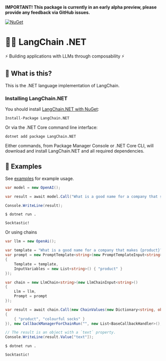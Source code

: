 **IMPORTANT! This package is currently in an early alpha preview, please provide any feedback via GitHub issues.**

[![NuGet](https://img.shields.io/nuget/vpre/langchain.net.svg)](https://www.nuget.org/packages/LangChain.NET)

# 🦜️🔗 LangChain .NET

⚡ Building applications with LLMs through composability ⚡

## 🤔 What is this?

This is the .NET language implementation of LangChain.

### Installing LangChain.NET

You should install [LangChain.NET with NuGet](https://www.nuget.org/packages/LangChain.NET/):

    Install-Package LangChain.NET
    
Or via the .NET Core command line interface:

    dotnet add package LangChain.NET

Either commands, from Package Manager Console or .NET Core CLI, will download and install LangChain.NET and all required dependencies.

## 🎉 Examples

See [examples](./examples) for example usage.

```c#
var model = new OpenAI();

var result = await model.Call("What is a good name for a company that sells colourful socks?");

Console.WriteLine(result);
```
```shell
$ dotnet run .

Socktastic!
```

Or using chains

```c#
var llm = new OpenAi();

var template = "What is a good name for a company that makes {product}?";
var prompt = new PromptTemplate<string>(new PromptTemplateInput<string>()
{
    Template = template,
    InputVariables = new List<string>() { "product" }
});

var chain = new LlmChain<string>(new LlmChainInput<string>()
{
    Llm = llm,
    Prompt = prompt
});

var result = await chain.Call(new ChainValues(new Dictionary<string, object>(1)
{
    { "product", "colourful socks" }
}), new CallbackManagerForChainRun("", new List<BaseCallbackHandler>(), new List<BaseCallbackHandler>()));

// The result is an object with a `text` property.
Console.WriteLine(result.Value["text"]);
```
```shell
$ dotnet run .

Socktastic!
```